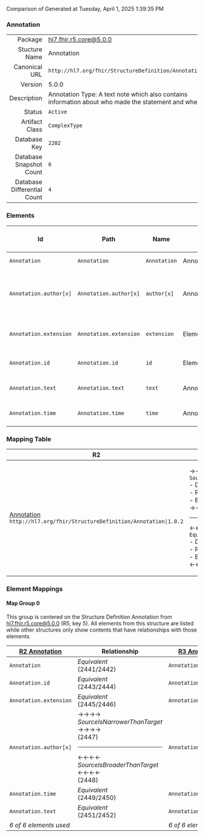Comparison of 
Generated at Tuesday, April 1, 2025 1:39:35 PM

### Annotation

|      |     |
| ---: | --- |
| Package | hl7.fhir.r5.core@5.0.0 |
| Stucture Name | Annotation |
| Canonical URL | `http://hl7.org/fhir/StructureDefinition/Annotation` |
| Version | 5.0.0 |
| Description | Annotation Type: A  text note which also  contains information about who made the statement and when. |
| Status | `Active` |
| Artifact Class | `ComplexType` |
| Database Key | `2202` |
| Database Snapshot Count | `6` |
| Database Differential Count | `4` |

### Elements

| Id | Path | Name | Base Path | Short | Cardinality | Collated Type | Binding Strength | Binding Value Set |
| -- | ---- | ---- | --------- | ----- | ----------- | ------------- | ---------------- | ----------------- |
| `Annotation` | `Annotation` | `Annotation` | Annotation | Text node with attribution | 0..* | Annotation |  |  |
| `Annotation.author[x]` | `Annotation.author[x]` | `author[x]` | Annotation.author[x] | Individual responsible for the annotation | 0..1 | Reference(http://hl7.org/fhir/StructureDefinition/Organization), Reference(http://hl7.org/fhir/StructureDefinition/Patient), Reference(http://hl7.org/fhir/StructureDefinition/Practitioner), Reference(http://hl7.org/fhir/StructureDefinition/PractitionerRole), Reference(http://hl7.org/fhir/StructureDefinition/RelatedPerson), string |  |  |
| `Annotation.extension` | `Annotation.extension` | `extension` | Element.extension | Additional content defined by implementations | 0..* | Extension |  |  |
| `Annotation.id` | `Annotation.id` | `id` | Element.id | Unique id for inter-element referencing | 0..1 | id |  |  |
| `Annotation.text` | `Annotation.text` | `text` | Annotation.text | The annotation  - text content (as markdown) | 1..1 | markdown |  |  |
| `Annotation.time` | `Annotation.time` | `time` | Annotation.time | When the annotation was made | 0..1 | dateTime |  |  |
### Mapping Table

| R2 | Comparison | R3 | Comparison | R4 | Comparison | R4B | Comparison | R5
| --- | --- | --- | --- | --- | --- | --- | --- | ---
| [Annotation](/docs/R2/ComplexTypes/Annotation.md)<br/> `http://hl7.org/fhir/StructureDefinition/Annotation\|1.0.2` | →→→→→→→<br/>`SourceIsNarrowerThanTarget`<br/>- DBKey: `48`<br/>- Reviewed: `n/a`<br/>- By: `n/a`<br/>→→→→→→→<hr/>←←←←←←←<br/>`Equivalent`<br/>- DBKey: `215`<br/>- Reviewed: `n/a`<br/>- By: `n/a`<br/>←←←←←←←| [Annotation](/docs/R3/ComplexTypes/Annotation.md)<br/> `http://hl7.org/fhir/StructureDefinition/Annotation\|3.0.2` | →→→→→→→<br/>`RelatedTo`<br/>- DBKey: `384`<br/>- Reviewed: `n/a`<br/>- By: `n/a`<br/>→→→→→→→<hr/>←←←←←←←<br/>`Equivalent`<br/>- DBKey: `580`<br/>- Reviewed: `n/a`<br/>- By: `n/a`<br/>←←←←←←←| [Annotation](/docs/R4/ComplexTypes/Annotation.md)<br/> `http://hl7.org/fhir/StructureDefinition/Annotation\|4.0.1` | →→→→→→→<br/>`Equivalent`<br/>- DBKey: `1311`<br/>- Reviewed: `n/a`<br/>- By: `n/a`<br/>→→→→→→→<hr/>←←←←←←←<br/>`Equivalent`<br/>- DBKey: `1312`<br/>- Reviewed: `n/a`<br/>- By: `n/a`<br/>←←←←←←←| [Annotation](/docs/R4B/ComplexTypes/Annotation.md)<br/> `http://hl7.org/fhir/StructureDefinition/Annotation\|4.3.0` | →→→→→→→<br/>`SourceIsBroaderThanTarget`<br/>- DBKey: `891`<br/>- Reviewed: `n/a`<br/>- By: `n/a`<br/>→→→→→→→<hr/>←←←←←←←<br/>`Equivalent`<br/>- DBKey: `1120`<br/>- Reviewed: `n/a`<br/>- By: `n/a`<br/>←←←←←←←| [Annotation](/docs/R5/ComplexTypes/Annotation.md)<br/> `http://hl7.org/fhir/StructureDefinition/Annotation\|5.0.0` 

### Element Mappings


#### Map Group 0

This group is centered on the Structure Definition Annotation from hl7.fhir.r5.core@5.0.0 (R5, key 5).
All elements from this structure are listed while other structures only show contents that have relationships with those elements.

| [R2 Annotation](/docs/R2/ComplexTypes/Annotation.md)| Relationship | [R3 Annotation](/docs/R3/ComplexTypes/Annotation.md)| Relationship | [R4 Annotation](/docs/R4/ComplexTypes/Annotation.md)| Relationship | [R4B Annotation](/docs/R4B/ComplexTypes/Annotation.md)| Relationship | R5 Annotation
| --- | --- | --- | --- | --- | --- | --- | --- | ---
| `Annotation`| _Equivalent_<br/>(2441/2442)| `Annotation`| _Equivalent_<br/>(9170/9171)| `Annotation`| _Equivalent_<br/>(20520/20521)| `Annotation`| _Equivalent_<br/>(35637/35638)| **`Annotation`**
| `Annotation.id`| _Equivalent_<br/>(2443/2444)| `Annotation.id`| _Equivalent_<br/>(9172/9173)| `Annotation.id`| _Equivalent_<br/>(20522/20523)| `Annotation.id`| _Equivalent_<br/>(35639/35640)| **`Annotation.id`**
| `Annotation.extension`| _Equivalent_<br/>(2445/2446)| `Annotation.extension`| _Equivalent_<br/>(9174/9175)| `Annotation.extension`| _Equivalent_<br/>(20524/20525)| `Annotation.extension`| _Equivalent_<br/>(35641/35642)| **`Annotation.extension`**
| `Annotation.author[x]`| →→→→ _SourceIsNarrowerThanTarget_ →→→→ <br/>(2447)<hr/>←←←← _SourceIsBroaderThanTarget_ ←←←← <br/>(2448)| `Annotation.author[x]`| →→→→ _RelatedTo_ →→→→ <br/>(9176)<hr/>←←←← _RelatedTo_ ←←←← <br/>(9177)| `Annotation.author[x]`| _Equivalent_<br/>(20526/20527)| `Annotation.author[x]`| →→→→ _SourceIsBroaderThanTarget_ →→→→ <br/>(35643)<hr/>←←←← _SourceIsNarrowerThanTarget_ ←←←← <br/>(35644)| **`Annotation.author[x]`**
| `Annotation.time`| _Equivalent_<br/>(2449/2450)| `Annotation.time`| _Equivalent_<br/>(9178/9179)| `Annotation.time`| _Equivalent_<br/>(20528/20529)| `Annotation.time`| _Equivalent_<br/>(35645/35646)| **`Annotation.time`**
| `Annotation.text`| _Equivalent_<br/>(2451/2452)| `Annotation.text`| _Equivalent_<br/>(9180/9181)| `Annotation.text`| _Equivalent_<br/>(20530/20531)| `Annotation.text`| _Equivalent_<br/>(35647/35648)| **`Annotation.text`**
| *6 of 6 elements used* | | *6 of 6 elements used* | | *6 of 6 elements used* | | *6 of 6 elements used* | | *6 of 6 elements used* 

